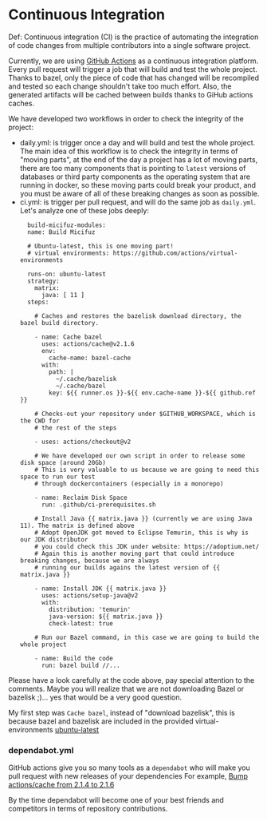 # Continuous Integration

Def: Continuous integration (CI) is the practice of automating the integration of code changes from multiple
contributors into a single software project.

Currently, we are using [GitHub Actions](https://docs.github.com/en/actions/guides/about-continuous-integration) as a
continuous integration platform. Every pull request will trigger a job that
will build and test the whole project. Thanks to bazel, only the piece of code that has changed will be recompiled and
tested so each change shouldn't take too much effort. Also, the generated artifacts will be cached between builds thanks to
GiHub actions caches.

We have developed two workflows in order to check the integrity of the project:
* daily.yml: is trigger once a day and will build and test the whole project. The main idea of this workflow is to check
  the integrity in terms of "moving parts", at the end of the day a project has a lot of moving parts, there are too many components
  that is pointing to `latest` versions of databases or third party components as the operating system that are running in docker,
  so these moving parts could break your product, and you must be aware of all of these breaking changes as soon as possible.
* ci.yml: is trigger per pull request, and will do the same job as `daily.yml`.
  Let's analyze one of these jobs deeply:
  ```
    build-micifuz-modules:
    name: Build Micifuz
    
    # Ubuntu-latest, this is one moving part!
    # virtual environments: https://github.com/actions/virtual-environments 
    
    runs-on: ubuntu-latest
    strategy:
      matrix:
        java: [ 11 ]
    steps:
      
      # Caches and restores the bazelisk download directory, the bazel build directory.

      - name: Cache bazel
        uses: actions/cache@v2.1.6
        env:
          cache-name: bazel-cache
        with:
          path: |
            ~/.cache/bazelisk
            ~/.cache/bazel
          key: ${{ runner.os }}-${{ env.cache-name }}-${{ github.ref }}
      
      # Checks-out your repository under $GITHUB_WORKSPACE, which is the CWD for
      # the rest of the steps
      
      - uses: actions/checkout@v2
  
      # We have developed our own script in order to release some disk space (around 20Gb)
      # This is very valuable to us because we are going to need this space to run our test
      # through dockercontainers (especially in a monorepo) 
      
      - name: Reclaim Disk Space
        run: .github/ci-prerequisites.sh
  
      # Install Java {{ matrix.java }} (currently we are using Java 11). The matrix is defined above
      # Adopt OpenJDK got moved to Eclipse Temurin, this is why is our JDK distributor
      # you could check this JDK under website: https://adoptium.net/
      # Again this is another moving part that could introduce breaking changes, because we are always
      # running our builds agains the latest version of {{ matrix.java }}
  
      - name: Install JDK {{ matrix.java }}
        uses: actions/setup-java@v2
        with:
          distribution: 'temurin'
          java-version: ${{ matrix.java }}
          check-latest: true
  
      # Run our Bazel command, in this case we are going to build the whole project
  
      - name: Build the code
        run: bazel build //...
  ```

Please have a look carefully at the code above, pay special attention to the comments. Maybe you will realize that we are not
downloading Bazel or bazelisk ;)... yes that would be a very good question.

My first step was `Cache bazel`, instead of "download bazelisk", this is because
bazel and bazelisk are included in the provided virtual-environments [ubuntu-latest](https://github.com/actions/virtual-environments/blob/main/images/linux/Ubuntu2004-README.md)

### dependabot.yml

GitHub actions give you so many tools as a `dependabot` who will make you pull request with new releases of your dependencies
For example,
[Bump actions/cache from 2.1.4 to 2.1.6](https://github.com/bytesandmonkeys/micifuz/pull/8)

By the time dependabot will become one of your best friends and competitors in terms of repository contributions.